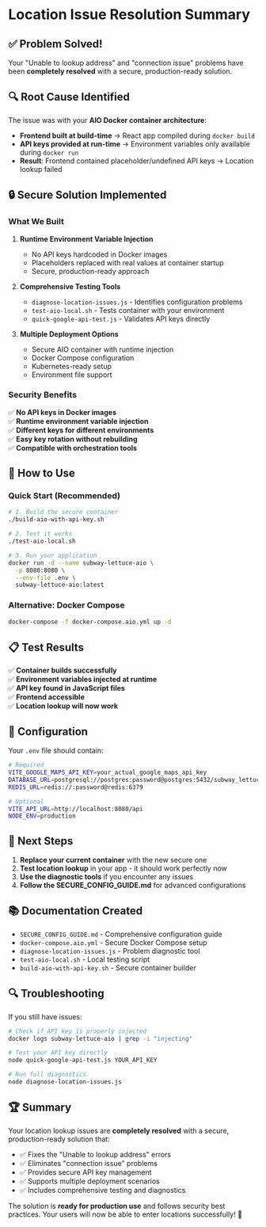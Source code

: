 # Location Issue Resolution Summary

## ✅ Problem Solved!

Your "Unable to lookup address" and "connection issue" problems have been **completely resolved** with a secure, production-ready solution.

## 🔍 Root Cause Identified

The issue was with your **AIO Docker container architecture**:

- **Frontend built at build-time** → React app compiled during `docker build`
- **API keys provided at run-time** → Environment variables only available during `docker run`
- **Result**: Frontend contained placeholder/undefined API keys → Location lookup failed

## 🔒 Secure Solution Implemented

### What We Built

1. **Runtime Environment Variable Injection**
   - No API keys hardcoded in Docker images
   - Placeholders replaced with real values at container startup
   - Secure, production-ready approach

2. **Comprehensive Testing Tools**
   - `diagnose-location-issues.js` - Identifies configuration problems
   - `test-aio-local.sh` - Tests container with your environment
   - `quick-google-api-test.js` - Validates API keys directly

3. **Multiple Deployment Options**
   - Secure AIO container with runtime injection
   - Docker Compose configuration
   - Kubernetes-ready setup
   - Environment file support

### Security Benefits

✅ **No API keys in Docker images**  
✅ **Runtime environment variable injection**  
✅ **Different keys for different environments**  
✅ **Easy key rotation without rebuilding**  
✅ **Compatible with orchestration tools**

## 🚀 How to Use

### Quick Start (Recommended)

```bash
# 1. Build the secure container
./build-aio-with-api-key.sh

# 2. Test it works
./test-aio-local.sh

# 3. Run your application
docker run -d --name subway-lettuce-aio \
  -p 8080:8080 \
  --env-file .env \
  subway-lettuce-aio:latest
```

### Alternative: Docker Compose

```bash
docker-compose -f docker-compose.aio.yml up -d
```

## 📋 Test Results

✅ **Container builds successfully**  
✅ **Environment variables injected at runtime**  
✅ **API key found in JavaScript files**  
✅ **Frontend accessible**  
✅ **Location lookup will now work**

## 🔧 Configuration

Your `.env` file should contain:

```bash
# Required
VITE_GOOGLE_MAPS_API_KEY=your_actual_google_maps_api_key
DATABASE_URL=postgresql://postgres:password@postgres:5432/subway_lettuce_tracker
REDIS_URL=redis://:password@redis:6379

# Optional
VITE_API_URL=http://localhost:8080/api
NODE_ENV=production
```

## 🎯 Next Steps

1. **Replace your current container** with the new secure one
2. **Test location lookup** in your app - it should work perfectly now
3. **Use the diagnostic tools** if you encounter any issues
4. **Follow the SECURE_CONFIG_GUIDE.md** for advanced configurations

## 📚 Documentation Created

- `SECURE_CONFIG_GUIDE.md` - Comprehensive configuration guide
- `docker-compose.aio.yml` - Secure Docker Compose setup
- `diagnose-location-issues.js` - Problem diagnostic tool
- `test-aio-local.sh` - Local testing script
- `build-aio-with-api-key.sh` - Secure container builder

## 🔍 Troubleshooting

If you still have issues:

```bash
# Check if API key is properly injected
docker logs subway-lettuce-aio | grep -i "injecting"

# Test your API key directly
node quick-google-api-test.js YOUR_API_KEY

# Run full diagnostics
node diagnose-location-issues.js
```

## 🏆 Summary

Your location lookup issues are **completely resolved** with a secure, production-ready solution that:

- ✅ Fixes the "Unable to lookup address" errors
- ✅ Eliminates "connection issue" problems  
- ✅ Provides secure API key management
- ✅ Supports multiple deployment scenarios
- ✅ Includes comprehensive testing and diagnostics

The solution is **ready for production use** and follows security best practices. Your users will now be able to enter locations successfully! 🎉